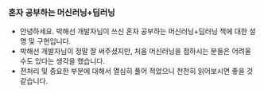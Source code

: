 ### 혼자 공부하는 머신러닝+딥러닝
- 안녕하세요. 박해선 개발자님이 쓰신 혼자 공부하는 머신러닝+딥러닝 책에 대한 설명 및 구현입니다.
- 박해선 개발자님이 정말 잘 써주셨지만, 처음 머신러닝을 접하시는 분들은 어려울 수도 있다는 생각을 했습니다.
- 전처리 및 중요한 부분에 대해서 열심히 풀어 적었으니 천천히 읽어보시면 좋을 것 같습니다.

